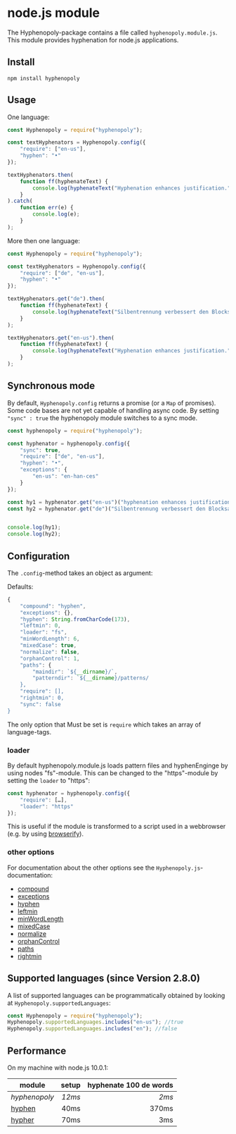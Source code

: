 # node.js module

The Hyphenopoly-package contains a file called `hyphenopoly.module.js`.
This module provides hyphenation for node.js applications.

## Install

````
npm install hyphenopoly
````

## Usage

One language:

````javascript
const Hyphenopoly = require("hyphenopoly");

const textHyphenators = Hyphenopoly.config({
    "require": ["en-us"],
    "hyphen": "•"
});

textHyphenators.then(
    function ff(hyphenateText) {
        console.log(hyphenateText("Hyphenation enhances justification."));
    }
).catch(
    function err(e) {
        console.log(e);
    }
);
````

More then one language:

````javascript
const Hyphenopoly = require("hyphenopoly");

const textHyphenators = Hyphenopoly.config({
    "require": ["de", "en-us"],
    "hyphen": "•"
});

textHyphenators.get("de").then(
    function ff(hyphenateText) {
        console.log(hyphenateText("Silbentrennung verbessert den Blocksatz."));
    }
);

textHyphenators.get("en-us").then(
    function ff(hyphenateText) {
        console.log(hyphenateText("Hyphenation enhances justification."));
    }
);
````

## Synchronous mode

By default, `Hyphenopoly.config` returns a promise (or a `Map` of promises). Some code bases are not yet capable of handling async code.
By setting `"sync" : true` the hyphenopoly module switches to a sync mode.

````javascript
const hyphenopoly = require("hyphenopoly");

const hyphenator = hyphenopoly.config({
    "sync": true,
    "require": ["de", "en-us"],
    "hyphen": "•",
    "exceptions": {
        "en-us": "en-han-ces"
    }
});

const hy1 = hyphenator.get("en-us")("hyphenation enhances justification.");
const hy2 = hyphenator.get("de")("Silbentrennung verbessert den Blocksatz.");


console.log(hy1);
console.log(hy2);
````

## Configuration

The `.config`-method takes an object as argument:

Defaults:
````javascript
{
    "compound": "hyphen",
    "exceptions": {},
    "hyphen": String.fromCharCode(173),
    "leftmin": 0,
    "loader": "fs",
    "minWordLength": 6,
    "mixedCase": true,
    "normalize": false,
    "orphanControl": 1,
    "paths": {
        "maindir": `${__dirname}/`,
        "patterndir": `${__dirname}/patterns/
    },
    "require": [],
    "rightmin": 0,
    "sync": false
}
````

The only option that Must be set is `require` which takes an array of language-tags.

### loader
By default hyphenopoly.module.js loads pattern files and hyphenEnginge by using nodes "fs"-module.
This can be changed to the "https"-module by setting the `loader` to "https":
````javascript
const hyphenator = hyphenopoly.config({
    "require": […],
    "loader": "https"
});

````
This is useful if the module is transformed to a script used in a webbrowser (e.g. by using [browserify](http://browserify.org)).

### other options
For documentation about the other options see the `Hyphenopoly.js`-documentation:

- [compound](./Setup.md#compound)
- [exceptions](./Setup.md#exceptions)
- [hyphen](./Setup.md#hyphen)
- [leftmin](./Setup.md#leftmin-and-rightmin)
- [minWordLength](./Setup.md#minwordlength)
- [mixedCase](./Setup.md#mixedcase)
- [normalize](./Setup.md#normalize)
- [orphanControl](./Setup.md#orphancontrol)
- [paths](./Global-Hyphenopoly-Object.md#paths)
- [rightmin](./Setup.md#leftmin-and-rightmin)

## Supported languages (since Version 2.8.0)
A list of supported languages can be programmatically obtained by looking at `Hyphenopoly.supportedLanguages`:
````javascript
const Hyphenopoly = require("hyphenopoly");
Hyphenopoly.supportedLanguages.includes("en-us"); //true
Hyphenopoly.supportedLanguages.includes("en"); //false
````

## Performance

On my machine with node.js 10.0.1:

| module        | setup         | hyphenate 100 de words |
| ------------- | -------------:| ----------------------:|
| _hyphenopoly_ | _12ms_        | _2ms_                  |
| [hyphen](https://www.npmjs.com/package/hyphen)        | 40ms          | 370ms                  |
| [hypher](https://www.npmjs.com/package/hypher)        | 70ms          | 3ms                    |


